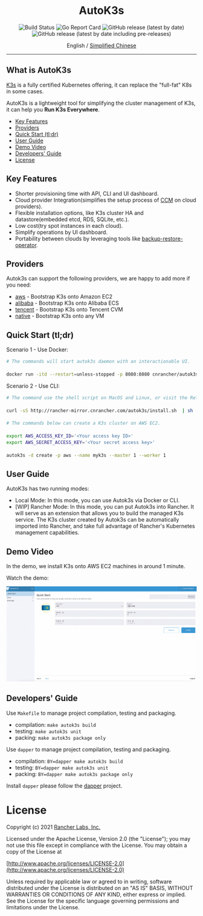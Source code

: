 <div align="center">
  <h1>AutoK3s</h1>
  <p>
    <img alt="Build Status" src="http://drone-pandaria.cnrancher.com/api/badges/cnrancher/autok3s/status.svg">
    <img alt="Go Report Card" src="https://goreportcard.com/badge/github.com/cnrancher/autok3s">
    <img alt="GitHub release (latest by date)" src="https://img.shields.io/github/v/release/cnrancher/autok3s?color=default&label=release&logo=github">
    <img alt="GitHub release (latest by date including pre-releases)" src="https://img.shields.io/github/v/release/cnrancher/autok3s?include_prereleases&label=pre-release&logo=github">
  </p>
  <span>English / </span> <a href="http://docs.rancher.cn/docs/k3s/autok3s/_index/">Simplified Chinese</a>
</div>

<hr />

## What is AutoK3s

[K3s](https://github.com/k3s-io/k3s) is a fully certified Kubernetes offering, it can replace the "full-fat" K8s in some cases.

AutoK3s is a lightweight tool for simplifying the cluster management of K3s, it can help you **Run K3s Everywhere**.

<!-- toc -->

- [Key Features](#key-features)
- [Providers](#providers)
- [Quick Start (tl;dr)](#quick-start-tldr)
- [User Guide](#user-guide)
- [Demo Video](#demo-video)
- [Developers' Guide](#developers-guide)
- [License](#license)

<!-- /toc -->

## Key Features

- Shorter provisioning time with API, CLI and UI dashboard.
- Cloud provider Integration(simplifies the setup process of [CCM](https://kubernetes.io/docs/concepts/architecture/cloud-controller) on cloud providers).
- Flexible installation options, like K3s cluster HA and datastore(embedded etcd, RDS, SQLite, etc.).
- Low cost(try spot instances in each cloud).
- Simplify operations by UI dashboard.
- Portability between clouds by leveraging tools like [backup-restore-operator](https://github.com/rancher/backup-restore-operator).

## Providers

Autok3s can support the following providers, we are happy to add more if you need:

- [aws](docs/i18n/en_us/aws/README.md) - Bootstrap K3s onto Amazon EC2
- [alibaba](docs/i18n/en_us/alibaba/README.md) - Bootstrap K3s onto Alibaba ECS
- [tencent](docs/i18n/en_us/tencent/README.md) - Bootstrap K3s onto Tencent CVM
- [native](docs/i18n/en_us/native/README.md) - Bootstrap K3s onto any VM

## Quick Start (tl;dr)

Scenario 1 - Use Docker:

```bash
# The commands will start autok3s daemon with an interactionable UI.

docker run -itd --restart=unless-stopped -p 8080:8080 cnrancher/autok3s:v0.4.0 serve --bind-address=0.0.0.0
```

Scenario 2 - Use CLI:

```bash
# The command use the shell script on MacOS and Linux, or visit the Releases page to download the executable for Windows.

curl -sS http://rancher-mirror.cnrancher.com/autok3s/install.sh  | sh

# The commands below can create a K3s cluster on AWS EC2.

export AWS_ACCESS_KEY_ID='<Your access key ID>'
export AWS_SECRET_ACCESS_KEY='<Your secret access key>'

autok3s -d create -p aws --name myk3s --master 1 --worker 1
```

## User Guide

AutoK3s has two running modes: 

- Local Mode: In this mode, you can use Autok3s via Docker or CLI.
- [WIP] Rancher Mode: In this mode, you can put Autok3s into Rancher.
  It will serve as an extension that allows you to build the managed K3s service. The K3s cluster created by Autok3s can be automatically imported into Rancher, and take full advantage of Rancher's Kubernetes management capabilities.

## Demo Video

In the demo, we install K3s onto AWS EC2 machines in around 1 minute.

Watch the demo:

![](docs/assets/autok3s-demo-min.gif)

## Developers' Guide

Use `Makefile` to manage project compilation, testing and packaging.

- compilation: `make autok3s build`
- testing: `make autok3s unit`
- packing: `make autok3s package only`

Use `dapper` to manage project compilation, testing and packaging.

- compilation: `BY=dapper make autok3s build`
- testing: `BY=dapper make autok3s unit`
- packing: `BY=dapper make autok3s package only`

Install `dapper` please follow the [dapper](https://github.com/rancher/dapper) project.

# License

Copyright (c) 2021 [Rancher Labs, Inc.](http://rancher.com)

Licensed under the Apache License, Version 2.0 (the "License");
you may not use this file except in compliance with the License.
You may obtain a copy of the License at

[http://www.apache.org/licenses/LICENSE-2.0](http://www.apache.org/licenses/LICENSE-2.0)

Unless required by applicable law or agreed to in writing, software
distributed under the License is distributed on an "AS IS" BASIS,
WITHOUT WARRANTIES OR CONDITIONS OF ANY KIND, either express or implied.
See the License for the specific language governing permissions and
limitations under the License.
